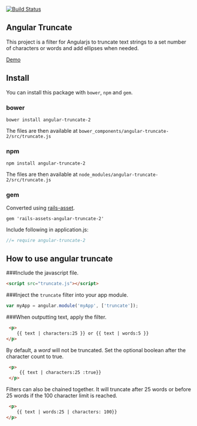 [![Build Status](https://travis-ci.org/BernardoSilva/angular-truncate.svg?branch=master)](https://travis-ci.org/BernardoSilva/angular-truncate)

Angular Truncate
----------------

This project is a filter for Angularjs to truncate text strings to a set number of characters or words and
add ellipses when needed.

[Demo](http://bernardosilva.github.io/angular-truncate/)

## Install

You can install this package with `bower`, `npm` and `gem`.

### bower

```shell
bower install angular-truncate-2
```

The files are then available at `bower_components/angular-truncate-2/src/truncate.js`

### npm

```shell
npm install angular-truncate-2
```

The files are then available at `node_modules/angular-truncate-2/src/truncate.js`


### gem

Converted using [rails-asset](https://rails-assets.org/).

```shell
gem 'rails-assets-angular-truncate-2'
```
Include following in application.js:
```js
//= require angular-truncate-2
```

## How to use angular truncate


###Include the javascript file.

``` html
<script src="truncate.js"></script>
```

###Inject the `truncate` filter into your app module.

```javascript
var myApp = angular.module('myApp', ['truncate']);
```

###When outputting text, apply the filter.
```html
 <p>
    {{ text | characters:25 }} or {{ text | words:5 }}
</p>
```

By default, a _word_ will not be truncated. Set the optional boolean after the character count to true.
```html
 <p>
     {{ text | characters:25 :true}}
 </p>
 ```

Filters can also be chained together. It will truncate after 25 words or before 25 words if the 100 character limit is reached.
 ```html
  <p>
     {{ text | words:25 | characters: 100}}
 </p>
 ```
